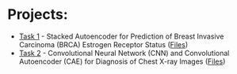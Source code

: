 # Projects:

* [Task 1](task1/task1.pdf) - Stacked Autoencoder for Prediction of Breast Invasive Carcinoma (BRCA) Estrogen Receptor Status ([Files](task1))
* [Task 2](task2/task2.pdf) - Convolutional Neural Network (CNN) and Convolutional Autoencoder (CAE) for Diagnosis of Chest X-ray Images ([Files](task2))

